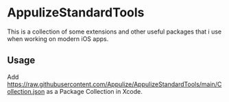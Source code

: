# AppulizeStandardTools

This is a collection of some extensions and other useful packages that i use when working on modern iOS apps.

## Usage

Add https://raw.githubusercontent.com/Appulize/AppulizeStandardTools/main/Collection.json as a Package Collection in Xcode.
